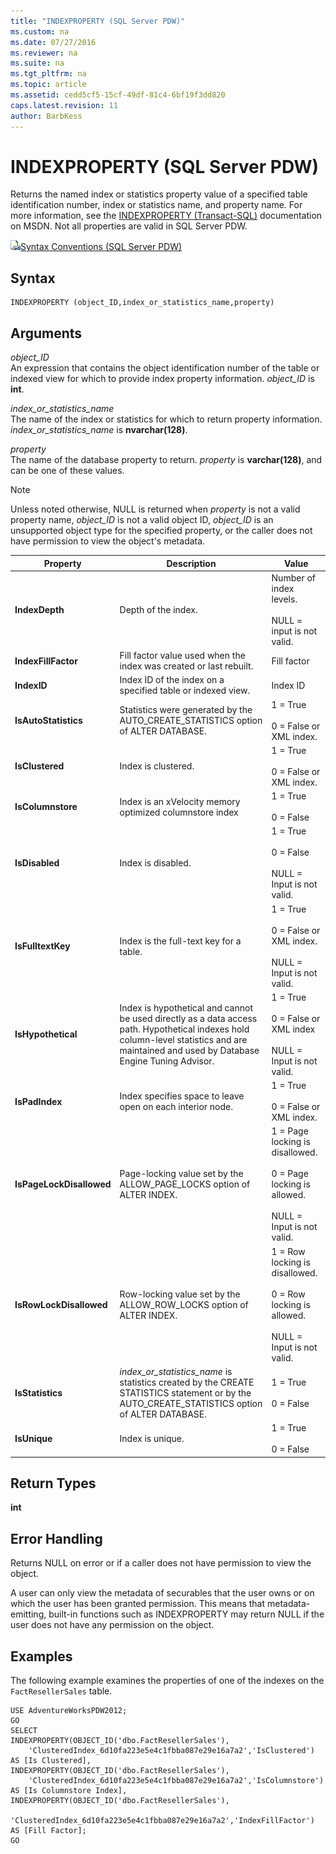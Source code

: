 ```yaml
---
title: "INDEXPROPERTY (SQL Server PDW)"
ms.custom: na
ms.date: 07/27/2016
ms.reviewer: na
ms.suite: na
ms.tgt_pltfrm: na
ms.topic: article
ms.assetid: cedd5cf5-15cf-49df-81c4-6bf19f3dd820
caps.latest.revision: 11
author: BarbKess
---
```

# INDEXPROPERTY (SQL Server PDW)
Returns the named index or statistics property value of a specified table identification number, index or statistics name, and property name. For more information, see the [INDEXPROPERTY (Transact-SQL)](http://msdn.microsoft.com/en-us/library/ms187729.aspx) documentation on MSDN. Not all properties are valid in SQL Server PDW.  
  
![Topic link icon](../../mpp/sqlpdw/media/Topic_Link.gif "Topic_Link")[Syntax Conventions &#40;SQL Server PDW&#41;](../../mpp/sqlpdw/syntax-conventions-sql-server-pdw.md)  
  
## Syntax  
  
```  
INDEXPROPERTY (object_ID,index_or_statistics_name,property)  
```  
  
## Arguments  
*object_ID*  
An expression that contains the object identification number of the table or indexed view for which to provide index property information. *object_ID* is **int**.  
  
*index_or_statistics_name*  
The name of the index or statistics for which to return property information. *index_or_statistics_name* is **nvarchar(128)**.  
  
*property*  
The name of the database property to return. *property* is **varchar(128)**, and can be one of these values.  
  
> [!NOTE]  
> Unless noted otherwise, NULL is returned when *property* is not a valid property name, *object_ID* is not a valid object ID, *object_ID* is an unsupported object type for the specified property, or the caller does not have permission to view the object's metadata.  
  
|Property|Description|Value|  
|------------|---------------|---------|  
|**IndexDepth**|Depth of the index.|Number of index levels.<br /><br />NULL = input is not valid.|  
|**IndexFillFactor**|Fill factor value used when the index was created or last rebuilt.|Fill factor|  
|**IndexID**|Index ID of the index on a specified table or indexed view.|Index ID|  
|**IsAutoStatistics**|Statistics were generated by the AUTO_CREATE_STATISTICS option of ALTER DATABASE.|1 = True<br /><br />0 = False or XML index.|  
|**IsClustered**|Index is clustered.|1 = True<br /><br />0 = False or XML index.|  
|**IsColumnstore**|Index is an xVelocity memory optimized columnstore index|1 = True<br /><br />0 = False|  
|**IsDisabled**|Index is disabled.|1 = True<br /><br />0 = False<br /><br />NULL = Input is not valid.|  
|**IsFulltextKey**|Index is the full-text key for a table.|1 = True<br /><br />0 = False or XML index.<br /><br />NULL = Input is not valid.|  
|**IsHypothetical**|Index is hypothetical and cannot be used directly as a data access path. Hypothetical indexes hold column-level statistics and are maintained and used by Database Engine Tuning Advisor.|1 = True<br /><br />0 = False or XML index<br /><br />NULL = Input is not valid.|  
|**IsPadIndex**|Index specifies space to leave open on each interior node.|1 = True<br /><br />0 = False or XML index.|  
|**IsPageLockDisallowed**|Page-locking value set by the ALLOW_PAGE_LOCKS option of ALTER INDEX.|1 = Page locking is disallowed.<br /><br />0 = Page locking is allowed.<br /><br />NULL = Input is not valid.|  
|**IsRowLockDisallowed**|Row-locking value set by the ALLOW_ROW_LOCKS option of ALTER INDEX.|1 = Row locking is disallowed.<br /><br />0 = Row locking is allowed.<br /><br />NULL = Input is not valid.|  
|**IsStatistics**|*index_or_statistics_name* is statistics created by the CREATE STATISTICS statement or by the AUTO_CREATE_STATISTICS option of ALTER DATABASE.|1 = True<br /><br />0 = False|  
|**IsUnique**|Index is unique.|1 = True<br /><br />0 = False|  
  
## Return Types  
**int**  
  
## Error Handling  
Returns NULL on error or if a caller does not have permission to view the object.  
  
A user can only view the metadata of securables that the user owns or on which the user has been granted permission. This means that metadata-emitting, built-in functions such as INDEXPROPERTY may return NULL if the user does not have any permission on the object.  
  
## Examples  
The following example examines the properties of one of the indexes on the `FactResellerSales` table.  
  
```  
USE AdventureWorksPDW2012;  
GO  
SELECT   
INDEXPROPERTY(OBJECT_ID('dbo.FactResellerSales'),  
    'ClusteredIndex_6d10fa223e5e4c1fbba087e29e16a7a2','IsClustered') AS [Is Clustered],  
INDEXPROPERTY(OBJECT_ID('dbo.FactResellerSales'),  
    'ClusteredIndex_6d10fa223e5e4c1fbba087e29e16a7a2','IsColumnstore') AS [Is Columnstore Index],  
INDEXPROPERTY(OBJECT_ID('dbo.FactResellerSales'),  
    'ClusteredIndex_6d10fa223e5e4c1fbba087e29e16a7a2','IndexFillFactor') AS [Fill Factor];  
GO  
```  
  
